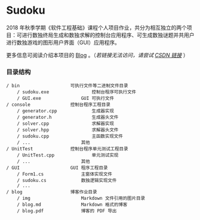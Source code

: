 # Sudoku

2018 年秋季学期《软件工程基础》课程个人项目作业，共分为相互独立的两个项目：可进行数独终局生成和数独求解的控制台应用程序、可生成数独谜题并共用户进行数独游戏的图形用户界面（GUI）应用程序。

更多信息可阅读介绍本项目的 <a href="http://123.206.78.69/sudoku/" target="_blank">Blog</a> 。（*若链接无法访问，请尝试 <a href="https://blog.csdn.net/Lytning/article/details/84853057" target="_blank">CSDN 链接</a>* ）

### 目录结构

```
/ bin					可执行文件等二进制文件目录
	/ sudoku.exe				控制台程序可执行文件
	/ GUI.exe				GUI 可执行文件
/ console				控制台程序工程目录
	/ generator.cpp				生成器实现
	/ generator.h				生成器头文件
	/ solver.cpp				求解器实现
	/ solver.hpp				求解器头文件
	/ sudoku.cpp				主函数实现文件
	/ ...					其他
/ UnitTest				控制台程序单元测试工程目录
	/ UnitTest.cpp				单元测试实现
	/ ...					其他
/ GUI					GUI 程序工程目录
	/ Form1.cs				主窗体实现文件
	/ sudoku.cs				数独逻辑实现文件
	/ ...
/ blog					博客作业目录
	/ img					Markdown 文件引用的图片目录
	/ blog.md				Markdown 格式的博客
	/ blog.pdf				博客的 PDF 导出
```

